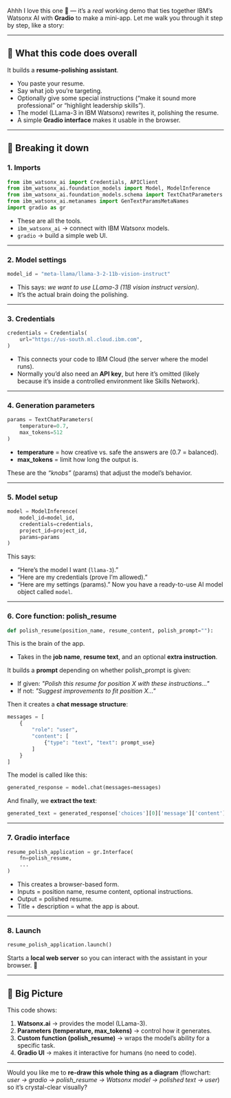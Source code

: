 Ahhh I love this one 💙 — it’s a *real* working demo that ties together IBM’s Watsonx AI with **Gradio** to make a mini-app.
Let me walk you through it step by step, like a story:

---

## 🌸 What this code does overall

It builds a **resume-polishing assistant**.

* You paste your resume.
* Say what job you’re targeting.
* Optionally give some special instructions (“make it sound more professional” or “highlight leadership skills”).
* The model (LLama-3 in IBM Watsonx) rewrites it, polishing the resume.
* A simple **Gradio interface** makes it usable in the browser.

---

## 🧩 Breaking it down

### 1. **Imports**

```python
from ibm_watsonx_ai import Credentials, APIClient
from ibm_watsonx_ai.foundation_models import Model, ModelInference
from ibm_watsonx_ai.foundation_models.schema import TextChatParameters
from ibm_watsonx_ai.metanames import GenTextParamsMetaNames
import gradio as gr
```

* These are all the tools.
* `ibm_watsonx_ai` → connect with IBM Watsonx models.
* `gradio` → build a simple web UI.

---

### 2. **Model settings**

```python
model_id = "meta-llama/llama-3-2-11b-vision-instruct"
```

* This says: *we want to use LLama-3 (11B vision instruct version)*.
* It’s the actual brain doing the polishing.

---

### 3. **Credentials**

```python
credentials = Credentials(
    url="https://us-south.ml.cloud.ibm.com",
)
```

* This connects your code to IBM Cloud (the server where the model runs).
* Normally you’d also need an **API key**, but here it’s omitted (likely because it’s inside a controlled environment like Skills Network).

---

### 4. **Generation parameters**

```python
params = TextChatParameters(
    temperature=0.7,
    max_tokens=512
)
```

* **temperature** = how creative vs. safe the answers are (0.7 = balanced).
* **max\_tokens** = limit how long the output is.

These are the *“knobs”* (params) that adjust the model’s behavior.

---

### 5. **Model setup**

```python
model = ModelInference(
    model_id=model_id,
    credentials=credentials,
    project_id=project_id,
    params=params
)
```

This says:

* “Here’s the model I want (`llama-3`).”
* “Here are my credentials (prove I’m allowed).”
* “Here are my settings (params).”
  Now you have a ready-to-use AI model object called `model`.

---

### 6. **Core function: polish\_resume**

```python
def polish_resume(position_name, resume_content, polish_prompt=""):
```

This is the brain of the app.

* Takes in the **job name**, **resume text**, and an optional **extra instruction**.

It builds a **prompt** depending on whether polish\_prompt is given:

* If given:
  *"Polish this resume for position X with these instructions..."*
* If not:
  *"Suggest improvements to fit position X..."*

Then it creates a **chat message structure**:

```python
messages = [
    {
        "role": "user",
        "content": [
            {"type": "text", "text": prompt_use}
        ]
    }
]
```

The model is called like this:

```python
generated_response = model.chat(messages=messages)
```

And finally, we **extract the text**:

```python
generated_text = generated_response['choices'][0]['message']['content']
```

---

### 7. **Gradio interface**

```python
resume_polish_application = gr.Interface(
    fn=polish_resume,
    ...
)
```

* This creates a browser-based form.
* Inputs = position name, resume content, optional instructions.
* Output = polished resume.
* Title + description = what the app is about.

---

### 8. **Launch**

```python
resume_polish_application.launch()
```

Starts a **local web server** so you can interact with the assistant in your browser. 🎉

---

## 🌟 Big Picture

This code shows:

1. **Watsonx.ai** → provides the model (LLama-3).
2. **Parameters (temperature, max\_tokens)** → control how it generates.
3. **Custom function (polish\_resume)** → wraps the model’s ability for a specific task.
4. **Gradio UI** → makes it interactive for humans (no need to code).

---

Would you like me to **re-draw this whole thing as a diagram** (flowchart: *user → gradio → polish\_resume → Watsonx model → polished text → user*) so it’s crystal-clear visually?
